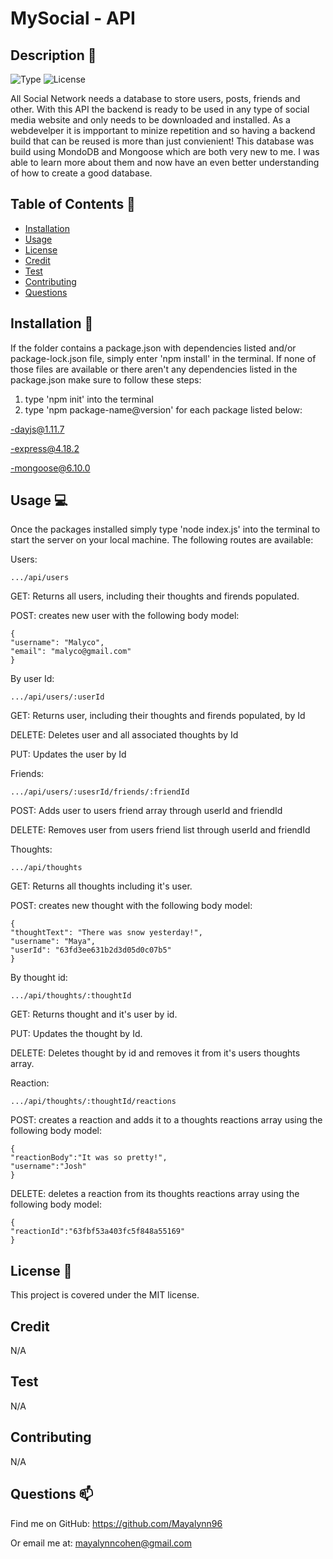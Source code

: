 # MySocial - API 
        
## Description 📄
        
![Type](https://img.shields.io/badge/Type-Social_Network_API-C97C5D.svg)
![License](https://img.shields.io/badge/License-MIT-8A482E.svg)

All Social Network needs a database to store users, posts, friends and other. With this API the backend is ready to be used in any type of social media website and only needs to be downloaded and installed. As a webdevelper it is impportant to minize repetition and so having a backend build that can be reused is more than just convienient! This database was build using MondoDB and Mongoose which are both very new to me. I was able to learn more about them and now have an even better understanding of how to create a good database.

## Table of Contents 📌
- [Installation](#installation)
- [Usage](#usage)
- [License](#license)
- [Credit](#credit)
- [Test](#test)
- [Contributing](#contributing)
- [Questions](#questions)

## Installation 📐


If the folder contains a package.json with dependencies listed and/or package-lock.json file, simply enter 'npm install' in the terminal.
If none of those files are available or there aren't any dependencies listed in the package.json make sure to follow these steps:

1. type 'npm init' into the terminal
2. type 'npm package-name@version' for each package listed below:


-dayjs@1.11.7

-express@4.18.2

-mongoose@6.10.0



## Usage 💻

Once the packages installed simply type 'node index.js' into the terminal to start the server on your local machine. The following routes are available:

Users:

    .../api/users
GET: Returns all users, including their thoughts and firends populated.

POST: creates new user with the following body model: 

    {
    "username": "Malyco",
    "email": "malyco@gmail.com"
    }

By user Id:

    .../api/users/:userId

GET: Returns user, including their thoughts and firends populated, by Id

DELETE: Deletes user and all associated thoughts by Id

PUT: Updates the user by Id

Friends:

    .../api/users/:usesrId/friends/:friendId

POST: Adds user to users friend array through userId and friendId 

DELETE: Removes user from users friend list through userId and friendId

Thoughts:

    .../api/thoughts

GET: Returns all thoughts including it's user.

POST: creates new thought with the following body model: 

    {
	"thoughtText": "There was snow yesterday!",
    "username": "Maya",
    "userId": "63fd3ee631b2d3d05d0c07b5"
    }

By thought id:

    .../api/thoughts/:thoughtId

GET: Returns thought and it's user by id.

PUT: Updates the thought by Id.

DELETE: Deletes thought by id and removes it from it's users thoughts array.

Reaction:

    .../api/thoughts/:thoughtId/reactions

POST: creates a reaction and adds it to a thoughts reactions array using the following body model:

    {
	"reactionBody":"It was so pretty!",
	"username":"Josh"
    }

DELETE: deletes a reaction from its thoughts reactions array using the following body model:

    {
	"reactionId":"63fbf53a403fc5f848a55169"
    }

## License 🔑

This project is covered under the MIT license.

## Credit

N/A

## Test

N/A

## Contributing

N/A

## Questions 📫

Find me on GitHub: https://github.com/Mayalynn96

Or email me at: mayalynncohen@gmail.com